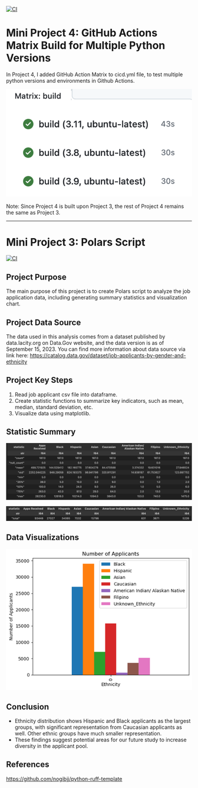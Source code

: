 [![CI](https://github.com/nogibjj/Jennifer_W4_Github_Action_Matrix/actions/workflows/cicd.yml/badge.svg)](https://github.com/nogibjj/Jennifer_W4_Github_Action_Matrix/actions/workflows/cicd.yml)

# Mini Project 4: GitHub Actions Matrix Build for Multiple Python Versions

In Project 4, I added GitHub Action Matrix to cicd.yml file, to test multiple python versions and environments in Github Actions. 

![alt text](image.png)

Note: Since Project 4 is built upon Project 3, the rest of Project 4 remains the same as Project 3.


***********************************

# Mini Project 3: Polars Script
[![CI](https://github.com/nogibjj/Jennifer_Mini_Polars/actions/workflows/cicd.yml/badge.svg)](https://github.com/nogibjj/Jennifer_Mini_Polars/actions/workflows/cicd.yml)

## Project Purpose
The main purpose of this project is to create Polars script to analyze the job application data, including generating summary statistics and visualization chart.


## Project Data Source
The data used in this analysis comes from a dataset published by data.lacity.org on Data.Gov website, and the data version is as of September 15, 2023. You can find more information about data source via link here: https://catalog.data.gov/dataset/job-applicants-by-gender-and-ethnicity 

## Project Key Steps
1. Read job applicant csv file into dataframe.
2. Create statistic functions to summarize key indicators, such as mean, median, standard deviation, etc.
3. Visualize data using matplotlib.


## Statistic Summary 
![alt text](image-8.png)

![alt text](image-9.png)

## Data Visualizations
![alt text](image-2.png)

## Conclusion
- Ethnicity distribution shows Hispanic and Black applicants as the largest groups, with significant representation from Caucasian applicants as well. Other ethnic groups have much smaller representation.
- These findings suggest potential areas for our future study to increase diversity in the applicant pool.

## References
https://github.com/nogibjj/python-ruff-template
